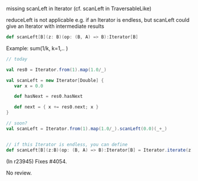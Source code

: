 missing  scanLeft in Iterator (cf. scanLeft in TraversableLike)

reduceLeft is not applicable e.g. if an Iterator is endless,
but scanLeft could give an Iterator with intermediate results

	 
```scala
def scanLeft[B](z: B)(op: (B, A) => B):Iterator[B]
```
 

Example: sum(1/k, k=1,.. )

	
```scala
// today

val res0 = Iterator.from(1).map(1.0/_)

val scanLeft = new Iterator[Double] {
   var x = 0.0

   def hasNext = res0.hasNext

   def next = { x += res0.next; x }
}

// soon?
val scanLeft = Iterator.from(1).map(1.0/_).scanLeft(0.0)(_+_)


// if this Iterator is endless, you can define
def scanLeft[B](z:B)(op: (B, A) => B):Iterator[B] = Iterator.iterate(z)(op(_,next))

```
(In r23945) Fixes #4054.

No review.
